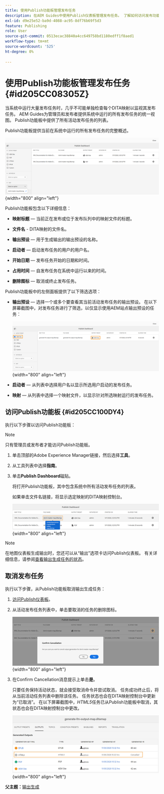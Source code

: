 ```yaml
---
title: 使用Publish功能板管理发布任务
description: 在AEM Guides中使用Publish仪表板管理发布任务。 了解如何访问发布功能板和取消发布任务。
exl-id: d9e25e52-ba9d-4088-ac95-8df76b69f5d3
feature: Publishing
role: User
source-git-commit: 0513ecac38840a4cc649758bd1180edff1f8aed1
workflow-type: tm+mt
source-wordcount: '525'
ht-degree: 0%

---
```


# 使用Publish功能板管理发布任务 {#id205CC08305Z}

当系统中运行大量发布任务时，几乎不可能单独检查每个DITA映射以监视其发布任务。 AEM Guides为管理员和发布者提供系统中运行的所有发布任务的统一视图。 Publish功能板中提供了所有活动发布任务的列表。

Publish功能板提供当前在系统中运行的所有发布任务的完整概述。

![](images/publish-dashboard.png){width="800" align="left"}

Publish功能板包含以下详细信息：

- **映射标题** — 当前正在发布或位于发布队列中的映射文件的标题。

- **文件名** - DITA映射的文件名。

- **输出预设** — 用于生成输出的输出预设的名称。

- **启动者** — 启动发布任务的用户的用户名。

- **开始日期** — 发布任务开始的日期和时间。

- **占用时间** — 自发布任务在系统中运行以来的时间。

- **删除图标** — 取消或终止发布任务。

Publish功能板中的左侧面板提供了以下筛选选项：

- **输出预设** — 选择一个或多个要查看其当前活动发布任务的输出预设。 在以下屏幕截图中，对发布任务进行了筛选，以仅显示使用AEM站点输出预设的任务：

  ![](images/publish-dashboard-preset-filter.png){width="800" align="left"}

- **启动者** — 从列表中选择用户名以显示所选用户启动的发布任务。

- **映射** — 从列表中选择一个映射文件，以显示针对所选映射运行的发布任务。

## 访问Publish功能板 {#id205CC100DY4}

执行以下步骤以访问Publish功能板：

>[!NOTE]
>
> 只有管理员或发布者才能访问Publish功能板。

1. 单击顶部的Adobe Experience Manager链接，然后选择&#x200B;**工具**。

1. 从工具列表中选择&#x200B;**指南**。

1. 单击&#x200B;**Publish Dashboard**&#x200B;磁贴。

   将打开Publish功能板，其中包含系统中所有活动发布任务的列表。

   如果单击文件名链接，将显示选定映射的DITA映射控制台。

   ![](images/publish-dashboard-click-filename-link.png){width="800" align="left"}


>[!NOTE]
>
> 在地图仪表板生成输出时，您还可以从“输出”选项卡访问Publish仪表板。 有关详细信息，请参阅[查看输出生成任务的状态](generate-output-for-a-dita-map.md#viewing_output_history)。

## 取消发布任务

执行以下步骤，从Publish功能板取消输出生成任务：

1. [访问Publish仪表板](#id205CC100DY4)。

1. 从活动发布任务列表中，单击要取消的任务的删除图标。

   ![](images/publish-dashboard-cancel-task.png){width="800" align="left"}

1. 在Confirm Cancellation消息提示上单击&#x200B;**是**。

   只要任务保持活动状态，就会接受取消命令并尝试取消。 任务成功终止后，将从当前活动任务列表中删除该任务。 任务状态也会在DITA映射控制台中更新为“已取消”。 在以下屏幕截图中，*HTML5*&#x200B;任务已从Publish功能板中取消，其状态也会在DITA映射控制台中更改。

   ![](images/cancelled-output-task.png){width="800" align="left"}


**父主题：**[&#x200B;输出生成](generate-output.md)
